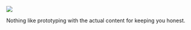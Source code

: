 ![](https://db-feed.s3.amazonaws.com/legacy/Screen_Shot_2019_04_12_at_8_55_50_AM-1555073806006.png)

Nothing like prototyping with the actual content for keeping you honest.
